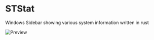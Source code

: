 # STStat
Windows Sidebar showing various system information written in rust

![Preview](https://raw.githubusercontent.com/chrisheib/STStat/main/screenshot/desktop-main.jpg)